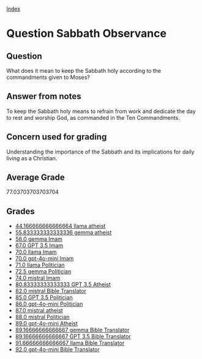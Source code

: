 
[Index](../../index.md)
# Question Sabbath Observance
## Question
What does it mean to keep the Sabbath holy according to the commandments given to Moses?

## Answer from notes
To keep the Sabbath holy means to refrain from work and dedicate the day to rest and worship God, as commanded in the Ten Commandments.

## Concern used for grading
Understanding the importance of the Sabbath and its implications for daily living as a Christian.

## Average Grade
77.03703703703704

## Grades
 * [44.166666666666664 llama atheist](../answers/llama_atheist/Sabbath_Observance.md)
 * [55.833333333333336 gemma atheist](../answers/gemma_atheist/Sabbath_Observance.md)
 * [58.0 gemma Imam](../answers/gemma_Imam/Sabbath_Observance.md)
 * [67.0 GPT 3.5 Imam](../answers/GPT_3.5_Imam/Sabbath_Observance.md)
 * [70.0 llama Imam](../answers/llama_Imam/Sabbath_Observance.md)
 * [70.0 gpt-4o-mini Imam](../answers/gpt-4o-mini_Imam/Sabbath_Observance.md)
 * [71.0 llama Politician](../answers/llama_Politician/Sabbath_Observance.md)
 * [72.5 gemma Politician](../answers/gemma_Politician/Sabbath_Observance.md)
 * [74.0 mistral Imam](../answers/mistral_Imam/Sabbath_Observance.md)
 * [80.83333333333333 GPT 3.5 Atheist](../answers/GPT_3.5_Atheist/Sabbath_Observance.md)
 * [82.0 mistral Bible Translator](../answers/mistral_Bible_Translator/Sabbath_Observance.md)
 * [85.0 GPT 3.5 Politician](../answers/GPT_3.5_Politician/Sabbath_Observance.md)
 * [86.0 gpt-4o-mini Politician](../answers/gpt-4o-mini_Politician/Sabbath_Observance.md)
 * [87.0 mistral atheist](../answers/mistral_atheist/Sabbath_Observance.md)
 * [88.0 mistral Politician](../answers/mistral_Politician/Sabbath_Observance.md)
 * [89.0 gpt-4o-mini Atheist](../answers/gpt-4o-mini_Atheist/Sabbath_Observance.md)
 * [89.16666666666667 gemma Bible Translator](../answers/gemma_Bible_Translator/Sabbath_Observance.md)
 * [89.16666666666667 GPT 3.5 Bible Translator](../answers/GPT_3.5_Bible_Translator/Sabbath_Observance.md)
 * [91.66666666666667 llama Bible Translator](../answers/llama_Bible_Translator/Sabbath_Observance.md)
 * [92.0 gpt-4o-mini Bible Translator](../answers/gpt-4o-mini_Bible_Translator/Sabbath_Observance.md)
